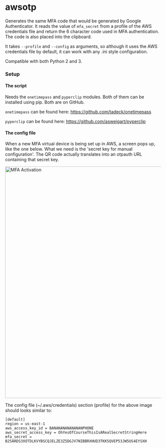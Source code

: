 # awsotp

Generates the same MFA code that would be generated by Google Authenticator.
It reads the value of `mfa_secret` from a profile of the AWS credentials file
and return the 6 character code used in MFA authentication. The code is also
placed into the clipboard.

It takes `--profile` and `--config` as arguments, so although it uses the AWS
credentials file by default, it can work with any .ini style configuration.

Compatible with both Python 2 and 3.

### Setup
#### The script
Needs the `onetimepass` and `pyperclip` modules. Both of them can be installed
using pip. Both are on GitHub.

`onetimepass` can be found here: https://github.com/tadeck/onetimepass

`pyperclip` can be found here: https://github.com/asweigart/pyperclip

#### The config file
When a new MFA virtual device is being set up in AWS, a screen pops up, like
the one below. What we need is the 'secret key for manual configuration'.
The QR code actually translates into an otpauth URL containing that secret key.

<img 
src="http://www.neant.ro/wp-content/uploads/2016/03/aws_mfa_activation-1.png" 
alt="MFA Activation" width="900" height="747"
/>

The config file (~/.aws/credentials) section (profile) for the above image 
should looks similar to:
```
[default]
region = us-east-1
aws_access_key_id = BANANANANANANANPHONE
aws_secret_access_key = OhYesOfCourseThisIsARealSecretStringHere
mfa_secret = B25ARDS3XOTDLKVYBSCQJELZE3Z5DGJV7NIBBRXHUD3TKK5QVEP53JW5US4EYSXH
```

